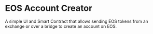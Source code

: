 # EOS Account Creator
A simple UI and Smart Contract that allows sending EOS tokens from an exchange or over a bridge
to create an account on EOS.